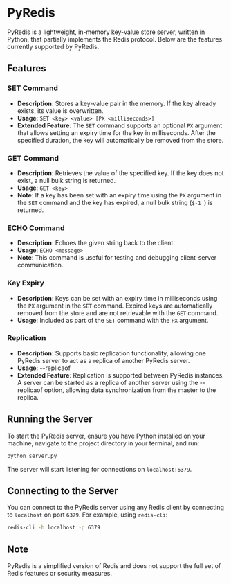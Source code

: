 # PyRedis

PyRedis is a lightweight, in-memory key-value store server, written in Python, that partially implements the Redis protocol. Below are the features currently supported by PyRedis.

## Features

### SET Command

- **Description**: Stores a key-value pair in the memory. If the key already exists, its value is overwritten.
- **Usage**: `SET <key> <value> [PX <milliseconds>]`
- **Extended Feature**: The `SET` command supports an optional `PX` argument that allows setting an expiry time for the key in milliseconds. After the specified duration, the key will automatically be removed from the store.

### GET Command

- **Description**: Retrieves the value of the specified key. If the key does not exist, a null bulk string is returned.
- **Usage**: `GET <key>`
- **Note**: If a key has been set with an expiry time using the `PX` argument in the `SET` command and the key has expired, a null bulk string (`$-1
`) is returned.

### ECHO Command

- **Description**: Echoes the given string back to the client.
- **Usage**: `ECHO <message>`
- **Note**: This command is useful for testing and debugging client-server communication.

### Key Expiry

- **Description**: Keys can be set with an expiry time in milliseconds using the `PX` argument in the `SET` command. Expired keys are automatically removed from the store and are not retrievable with the `GET` command.
- **Usage**: Included as part of the `SET` command with the `PX` argument.

### Replication

- **Description**: Supports basic replication functionality, allowing one PyRedis server to act as a replica of another PyRedis server.
- **Usage**: --replicaof <host> <port>
- **Extended Feature**: Replication is supported between PyRedis instances. A server can be started as a replica of another server using the --replicaof option, allowing data synchronization from the master to the replica.

## Running the Server

To start the PyRedis server, ensure you have Python installed on your machine, navigate to the project directory in your terminal, and run:

```bash
python server.py
```

The server will start listening for connections on `localhost:6379`.

## Connecting to the Server

You can connect to the PyRedis server using any Redis client by connecting to `localhost` on port `6379`. For example, using `redis-cli`:

```bash
redis-cli -h localhost -p 6379
```

## Note

PyRedis is a simplified version of Redis and does not support the full set of Redis features or security measures.
